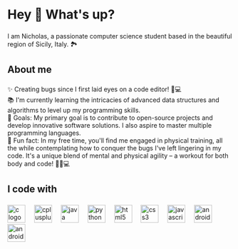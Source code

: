 <h1 align="left">Hey 👋 What's up?</h1>

###

<p align="left">I am Nicholas, a passionate computer science student based in the beautiful region of Sicily, Italy. 🏞️</p>

###

<h2 align="left">About me</h2>

###

<p align="left">✨ Creating bugs since I first laid eyes on a code editor! 🐛💻<br>📚 I'm currently learning the intricacies of advanced data structures and algorithms to level up my programming skills.<br>🎯 Goals: My primary goal is to contribute to open-source projects and develop innovative software solutions. I also aspire to master multiple programming languages.<br>🎲 Fun fact: In my free time, you'll find me engaged in physical training, all the while contemplating how to conquer the bugs I've left lingering in my code. It's a unique blend of mental and physical agility – a workout for both body and code! 💪🐞💻</p>

###

<h2 align="left">I code with</h2>

###

<div align="left">
  <img src="https://cdn.jsdelivr.net/gh/devicons/devicon/icons/c/c-original.svg" height="40" alt="c logo"  />
  <img width="12" />
  <img src="https://cdn.jsdelivr.net/gh/devicons/devicon/icons/cplusplus/cplusplus-original.svg" height="40" alt="cplusplus logo"  />
  <img width="12" />
  <img src="https://cdn.jsdelivr.net/gh/devicons/devicon/icons/java/java-original.svg" height="40" alt="java logo"  />
  <img width="12" />
  <img src="https://cdn.jsdelivr.net/gh/devicons/devicon/icons/python/python-original.svg" height="40" alt="python logo"  />
  <img width="12" />
  <img src="https://cdn.jsdelivr.net/gh/devicons/devicon/icons/html5/html5-original.svg" height="40" alt="html5 logo"  />
  <img width="12" />
  <img src="https://cdn.jsdelivr.net/gh/devicons/devicon/icons/css3/css3-original.svg" height="40" alt="css3 logo"  />
  <img width="12" />
  <img src="https://cdn.jsdelivr.net/gh/devicons/devicon/icons/javascript/javascript-original.svg" height="40" alt="javascript logo"  />
  <img width="12" />
  <img src="https://cdn.jsdelivr.net/gh/devicons/devicon/icons/android/android-original.svg" height="40" alt="android logo"  />
  <img width="12" />
  <img src="https://cdn.jsdelivr.net/gh/devicons/devicon/icons/androidstudio/androidstudio-original.svg" height="40" alt="androidstudio logo"  />
</div>

###
